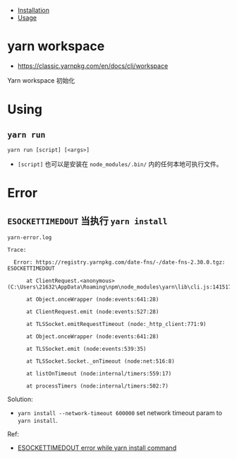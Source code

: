 
- [Installation](https://classic.yarnpkg.com/en/docs/install#windows-stable) 
- [Usage](https://classic.yarnpkg.com/en/docs/usage) 

# yarn workspace

- https://classic.yarnpkg.com/en/docs/cli/workspace

Yarn workspace 初始化



# Using

## `yarn run`

`yarn run [script] [<args>]`

- `[script]` 也可以是安装在 `node_modules/.bin/` 内的任何本地可执行文件。

# Error

## `ESOCKETTIMEDOUT` 当执行 `yarn install`

`yarn-error.log`
```log
Trace:

  Error: https://registry.yarnpkg.com/date-fns/-/date-fns-2.30.0.tgz: ESOCKETTIMEDOUT

      at ClientRequest.<anonymous> (C:\Users\21632\AppData\Roaming\npm\node_modules\yarn\lib\cli.js:141517:19)

      at Object.onceWrapper (node:events:641:28)

      at ClientRequest.emit (node:events:527:28)

      at TLSSocket.emitRequestTimeout (node:_http_client:771:9)

      at Object.onceWrapper (node:events:641:28)

      at TLSSocket.emit (node:events:539:35)

      at TLSSocket.Socket._onTimeout (node:net:516:8)

      at listOnTimeout (node:internal/timers:559:17)

      at processTimers (node:internal/timers:502:7)
```

Solution:
- `yarn install --network-timeout 600000`
	set network timeout param to `yarn install`.


Ref:
- [ESOCKETTIMEDOUT error while yarn install command](https://stackoverflow.com/questions/55845756/esockettimedout-error-while-yarn-install-command) 

